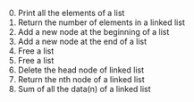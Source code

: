 0. Print all the elements of a list
1. Return the number of elements in a linked list
2. Add a new node at the beginning of a list
3. Add a new node at the end of a list
4. Free a list
5. Free a list
6. Delete the head node of linked list
7. Return the nth node of a linked list
8. Sum of all the data(n) of a linked list
